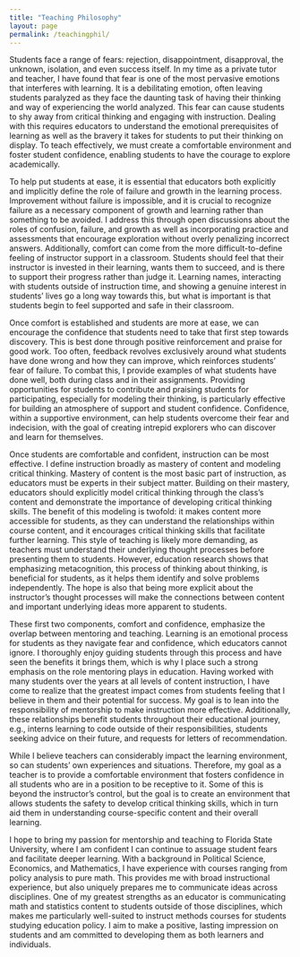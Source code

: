 ```yaml
---
title: "Teaching Philosophy"
layout: page
permalink: /teachingphil/
---
```


<p> Students face a range of fears: rejection, disappointment, disapproval, the unknown, isolation, and even success itself. In my time as a private tutor and teacher, I have found that fear is one of the most pervasive emotions that interferes with learning. It is a debilitating emotion, often leaving students paralyzed as they face the daunting task of having their thinking and way of experiencing the world analyzed. This fear can cause students to shy away from critical thinking and engaging with instruction. Dealing with this requires educators to understand the emotional prerequisites of learning as well as the bravery it takes for students to put their thinking on display. To teach effectively, we must create a comfortable environment and foster student confidence, enabling students to have the courage to explore academically. </p>

<p> To help put students at ease, it is essential that educators both explicitly and implicitly define the role of failure and growth in the learning process. Improvement without failure is impossible, and it is crucial to recognize failure as a necessary component of growth and learning rather than something to be avoided. I address this through open discussions about the roles of confusion, failure, and growth as well as incorporating practice and assessments that encourage exploration without overly penalizing incorrect answers. Additionally, comfort can come from the more difficult-to-define feeling of instructor support in a classroom. Students should feel that their instructor is invested in their learning, wants them to succeed, and is there to support their progress rather than judge it. Learning names, interacting with students outside of instruction time, and showing a genuine interest in students’ lives go a long way towards this, but what is important is that students begin to feel supported and safe in their classroom. </p>

<p> Once comfort is established and students are more at ease, we can encourage the confidence that students need to take that first step towards discovery. This is best done through positive reinforcement and praise for good work.  Too often, feedback revolves exclusively around what students have done wrong and how they can improve, which reinforces students’ fear of failure. To combat this, I provide examples of what students have done well, both during class and in their assignments. Providing opportunities for students to contribute and praising students for participating, especially for modeling their thinking, is particularly effective for building an atmosphere of support and student confidence. Confidence, within a supportive environment, can help students overcome their fear and indecision, with the goal of creating intrepid explorers who can discover and learn for themselves. </p>

<p> Once students are comfortable and confident, instruction can be most effective. I define instruction broadly as mastery of content and modeling critical thinking. Mastery of content is the most basic part of instruction, as educators must be experts in their subject matter. Building on their mastery, educators should explicitly model critical thinking through the class’s content and demonstrate the importance of developing critical thinking skills. The benefit of this modeling is twofold: it makes content more accessible for students, as they can understand the relationships within course content, and it encourages critical thinking skills that facilitate further learning. This style of teaching is likely more demanding, as teachers must understand their underlying thought processes before presenting them to students. However, education research shows that emphasizing metacognition, this process of thinking about thinking, is beneficial for students, as it helps them identify and solve problems independently. The hope is also that being more explicit about the instructor’s thought processes will make the connections between content and important underlying ideas more apparent to students. </p>

<p> These first two components, comfort and confidence, emphasize the overlap between mentoring and teaching. Learning is an emotional process for students as they navigate fear and confidence, which educators cannot ignore. I thoroughly enjoy guiding students through this process and have seen the benefits it brings them, which is why I place such a strong emphasis on the role mentoring plays in education. Having worked with many students over the years at all levels of content instruction, I have come to realize that the greatest impact comes from students feeling that I believe in them and their potential for success. My goal is to lean into the responsibility of mentorship to make instruction more effective. Additionally, these relationships benefit students throughout their educational journey, e.g., interns learning to code outside of their responsibilities, students seeking advice on their future, and requests for letters of recommendation. </p>

<p> While I believe teachers can considerably impact the learning environment, so can students’ own experiences and situations. Therefore, my goal as a teacher is to provide a comfortable environment that fosters confidence in all students who are in a position to be receptive to it. Some of this is beyond the instructor’s control, but the goal is to create an environment that allows students the safety to develop critical thinking skills, which in turn aid them in understanding course-specific content and their overall learning. </p>

<p> I hope to bring my passion for mentorship and teaching to Florida State University, where I am confident I can continue to assuage student fears and facilitate deeper learning. With a background in Political Science, Economics, and Mathematics, I have experience with courses ranging from policy analysis to pure math. This provides me with broad instructional experience, but also uniquely prepares me to communicate ideas across disciplines. One of my greatest strengths as an educator is communicating math and statistics content to students outside of those disciplines, which makes me particularly well-suited to instruct methods courses for students studying education policy. I aim to make a positive, lasting impression on students and am committed to developing them as both learners and individuals. </p>
